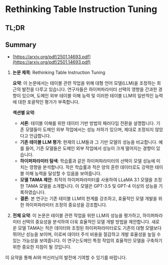 # Rethinking Table Instruction Tuning
## TL;DR
## Summary
- [https://arxiv.org/pdf/2501.14693.pdf](https://arxiv.org/pdf/2501.14693.pdf)

1. **논문 제목**: Rethinking Table Instruction Tuning

   **요약**:
   이 논문에서는 테이블 관련 작업을 위해 대형 언어 모델(LLM)을 조정하는 최근의 발전을 다루고 있습니다. 연구자들은 하이퍼파라미터 선택의 영향을 간과한 경향이 있으며, 도메인 외부 테이블 이해 능력 및 이러한 테이블 LLM의 일반적인 능력에 대한 포괄적인 평가가 부족합니다. 

   **섹션별 요약**:
   - **서론**: 테이블 이해를 위한 데이터 기반 방법의 패러다임 전환을 설명합니다. 기존 모델들이 도메인 외부 작업에서는 성능 저하가 있으며, 제대로 조정되지 않았다고 언급합니다.
   - **기존 테이블 LLM 평가**: 현재의 LLM들과 그 기반 모델의 성능을 비교합니다. 예를 들어, 기존 모델들은 도메인 외부 작업에서 성능이 크게 떨어지는 경향이 있습니다.
   - **하이퍼파라미터 탐색**: 학습률과 같은 하이퍼파라미터의 선택이 모델 성능에 미치는 영향을 분석합니다. 작은 학습률과 적은 양의 훈련 데이터로도 강력한 테이블 이해 능력을 달성할 수 있음을 보여줍니다.
   - **모델 TAMA 제안**: 최적의 하이퍼파라미터를 사용하여 LLaMA 3.1 모델을 조정한 TAMA 모델을 소개합니다. 이 모델은 GPT-3.5 및 GPT-4 이상의 성능을 기록하였습니다.
   - **결론**: 본 연구는 기존 테이블 LLM의 한계를 강조하고, 효율적인 모델 개발을 위한 하이퍼파라미터 조정의 중요성을 강조합니다.

2. **전체 요약**:
   이 논문은 테이블 관련 작업을 위한 LLM의 성능을 평가하고, 하이퍼파라미터 선택의 중요성을 분석하여 더욱 효율적인 모델 개발 방법을 제안합니다. 새로운 모델 TAMA는 적은 데이터와 조정된 하이퍼파라미터로도 기존의 대형 모델보다 뛰어난 성능을 보이며, 이로써 데이터 주석 비용을 절감하고 개발 효율성을 높일 수 있는 가능성을 보여줍니다. 이 연구는도메인 특정 작업의 효율적인 모델을 구축하기 위한 중요한 지침이 될 것입니다.

이 요약을 통해 AI와 머신러닝의 발전에 기여할 수 있기를 바랍니다.
